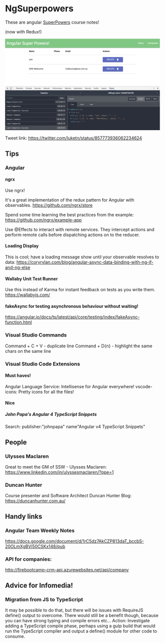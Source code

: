 # NgSuperpowers

These are angular [SuperPowers](https://www.ssw.com.au/ssw/Events/Training/Angular-Superpowers-Tour.aspx) course notes!

(now with Redux!)

![](NgSuperPowers2.png)

Tweet link: https://twitter.com/luketn/status/857773936062234624

## Tips

### Angular

#### ngrx
Use ngrx!

It's a great implementation of the redux pattern for Angular with observables.
https://github.com/ngrx/store

Spend some time learning the best practices from the example:
https://github.com/ngrx/example-app

Use @Effects to interact with remote services. They intercept actions and perform remote calls before dispatching actions on to the reducer. 


#### Loading Display
This is cool; have a loading message show until your observable resolves to data:
https://coryrylan.com/blog/angular-async-data-binding-with-ng-if-and-ng-else

#### Wallaby Unit Test Runner
Use this instead of Karma for instant feedback on tests as you write them.
https://wallabyjs.com/

#### fakeAsync for testing asynchronous behaviour without waiting!
https://angular.io/docs/ts/latest/api/core/testing/index/fakeAsync-function.html

### Visual Studio Commands

Command + C + V - duplicate line
Command + D{n} - highlight the same chars on the same line

### Visual Studio Code Extensions

#### Must haves!
Angular Language Service: Intellisense for Angular everywhere!
vscode-icons: Pretty icons for all the files!

#### Nice

##### John Papa's Angular 4 TypeScript Snippets
Search: publisher:"johnpapa" name"Angular v4 TypeScript Snippets"


## People

### Ulysses Maclaren
Great to meet the GM of SSW - Ulysses Maclaren:
https://www.linkedin.com/in/ulyssesmaclaren/?ppe=1

### Duncan Hunter
Course presenter and Software Architect Duncan Hunter
Blog: https://duncanhunter.com.au/

## Handy links

### Angular Team Weekly Notes
https://docs.google.com/document/d/1rC5dz7AkCZP813daT_bccbS-20OLmXgBVi50CSKx148/pub

### API for companies:
http://firebootcamp-crm-api.azurewebsites.net/api/company


## Advice for Infomedia!

### Migration from JS to TypeScript
It may be possible to do that, but there will be issues with RequireJS define() output to overcome. 
There would still be a benefit though, because you can have strong typing and compile errors etc...
Action: Investigate adding a TypeScript compile phase, perhaps using a gulp build that would run the TypeScript compiler and output a define() module for other code to consume.

